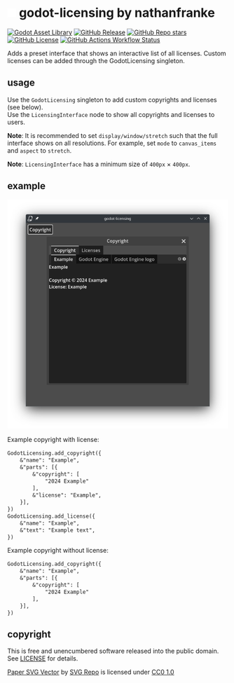 # <img src="static/godot-licensing.png" width=20> godot-licensing by nathanfranke

[![Godot Asset Library](https://img.shields.io/badge/download-_?label=Godot%20Asset%20Library&color=blue)](https://godotengine.org/asset-library/asset/1079)
[![GitHub Release](https://img.shields.io/github/v/release/nathanfranke/godot-licensing)](https://github.com/nathanfranke/godot-licensing/releases/latest)
[![GitHub Repo stars](https://img.shields.io/github/stars/nathanfranke/godot-licensing?style=flat)](https://github.com/nathanfranke/godot-licensing)
[![GitHub License](https://img.shields.io/github/license/nathanfranke/godot-licensing?color=brightgreen)](https://github.com/nathanfranke/godot-licensing/blob/main/LICENSE)
[![GitHub Actions Workflow Status](https://img.shields.io/github/actions/workflow/status/nathanfranke/godot-licensing/builds.yml)](https://github.com/nathanfranke/godot-licensing/actions)

Adds a preset interface that shows an interactive list of all licenses. Custom licenses can be added through the GodotLicensing singleton.

## usage

Use the `GodotLicensing` singleton to add custom copyrights and licenses (see below). \
Use the `LicensingInterface` node to show all copyrights and licenses to users. \
</x-nul>

**Note**: It is recommended to set `display/window/stretch` such that the full interface shows on all resolutions. For example, set `mode` to `canvas_items` and `aspect` to `stretch`.

**Note**: `LicensingInterface` has a minimum size of `400px` × `400px`.

## example

![example screenshot](https://raw.githubusercontent.com/nathanfranke/godot-licensing/refs/heads/main/static/example.png)

Example copyright with license:

```gdscript
GodotLicensing.add_copyright({
	&"name": "Example",
	&"parts": [{
		&"copyright": [
			"2024 Example"
		],
		&"license": "Example",
	}],
})
GodotLicensing.add_license({
	&"name": "Example",
	&"text": "Example text",
})
```

Example copyright without license:

```gdscript
GodotLicensing.add_copyright({
	&"name": "Example",
	&"parts": [{
		&"copyright": [
			"2024 Example"
		],
	}],
})
```

## copyright

This is free and unencumbered software released into the public domain. See [LICENSE](LICENSE) for details.

[Paper SVG Vector](https://www.svgrepo.com/svg/155092/paper) by [SVG Repo](https://www.svgrepo.com/) is licensed under [CC0 1.0](https://creativecommons.org/publicdomain/zero/1.0/)
